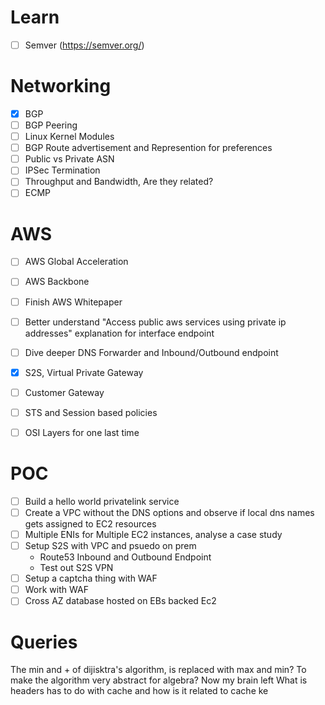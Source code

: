 # Learn 
- [ ] Semver (https://semver.org/)
# Networking
- [x] BGP 
- [ ] BGP Peering
- [ ] Linux Kernel Modules
- [ ] BGP Route advertisement and Represention for preferences
- [ ] Public vs Private ASN
- [ ] IPSec Termination
- [ ] Throughput and Bandwidth, Are they related?
- [ ] ECMP

# AWS
- [ ] AWS Global Acceleration
- [ ] AWS Backbone 
- [ ] Finish AWS Whitepaper
- [ ] Better understand "Access public aws services using private ip addresses" explanation for interface endpoint
- [ ] Dive deeper DNS Forwarder and Inbound/Outbound endpoint
- [x] S2S, Virtual Private Gateway
- [ ] Customer Gateway
- [ ] STS and Session based policies

- [ ] OSI Layers for one last time

# POC
- [ ] Build a hello world privatelink service 
- [ ] Create a VPC without the DNS options and observe if local dns names gets assigned to EC2 resources
- [ ] Multiple ENIs for Multiple EC2 instances, analyse a case study
- [ ] Setup S2S with VPC and psuedo on prem
    - Route53 Inbound and Outbound Endpoint
    - Test out S2S VPN
- [ ] Setup a captcha thing with WAF
- [ ] Work with WAF
- [ ] Cross AZ database hosted on EBs backed Ec2 
    
# Queries
The min and + of dijisktra's algorithm, is replaced with max and min? To make the algorithm very abstract for algebra? Now my brain left
What is headers has to do with cache and how is it related to cache ke
